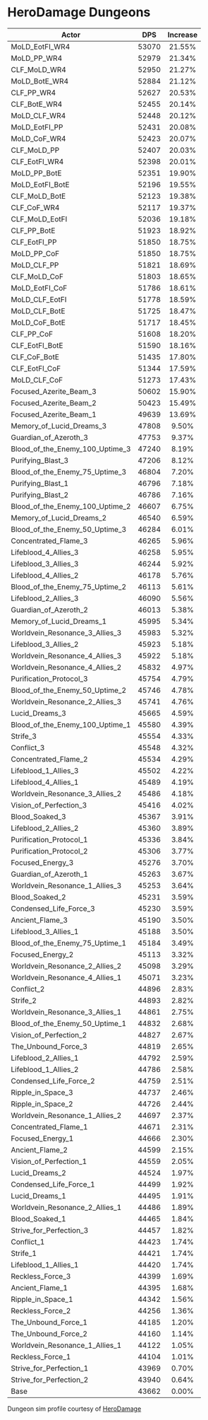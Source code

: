# HeroDamage Dungeons
| Actor | DPS | Increase |
|---|:---:|:---:|
|MoLD_EotFI_WR4|53070|21.55%|
|MoLD_PP_WR4|52979|21.34%|
|CLF_MoLD_WR4|52950|21.27%|
|MoLD_BotE_WR4|52884|21.12%|
|CLF_PP_WR4|52627|20.53%|
|CLF_BotE_WR4|52455|20.14%|
|MoLD_CLF_WR4|52448|20.12%|
|MoLD_EotFI_PP|52431|20.08%|
|MoLD_CoF_WR4|52423|20.07%|
|CLF_MoLD_PP|52407|20.03%|
|CLF_EotFI_WR4|52398|20.01%|
|MoLD_PP_BotE|52351|19.90%|
|MoLD_EotFI_BotE|52196|19.55%|
|CLF_MoLD_BotE|52123|19.38%|
|CLF_CoF_WR4|52117|19.37%|
|CLF_MoLD_EotFI|52036|19.18%|
|CLF_PP_BotE|51923|18.92%|
|CLF_EotFI_PP|51850|18.75%|
|MoLD_PP_CoF|51850|18.75%|
|MoLD_CLF_PP|51821|18.69%|
|CLF_MoLD_CoF|51803|18.65%|
|MoLD_EotFI_CoF|51786|18.61%|
|MoLD_CLF_EotFI|51778|18.59%|
|MoLD_CLF_BotE|51725|18.47%|
|MoLD_CoF_BotE|51717|18.45%|
|CLF_PP_CoF|51608|18.20%|
|CLF_EotFI_BotE|51590|18.16%|
|CLF_CoF_BotE|51435|17.80%|
|CLF_EotFI_CoF|51344|17.59%|
|MoLD_CLF_CoF|51273|17.43%|
|Focused_Azerite_Beam_3|50602|15.90%|
|Focused_Azerite_Beam_2|50423|15.49%|
|Focused_Azerite_Beam_1|49639|13.69%|
|Memory_of_Lucid_Dreams_3|47808|9.50%|
|Guardian_of_Azeroth_3|47753|9.37%|
|Blood_of_the_Enemy_100_Uptime_3|47240|8.19%|
|Purifying_Blast_3|47206|8.12%|
|Blood_of_the_Enemy_75_Uptime_3|46804|7.20%|
|Purifying_Blast_1|46796|7.18%|
|Purifying_Blast_2|46786|7.16%|
|Blood_of_the_Enemy_100_Uptime_2|46607|6.75%|
|Memory_of_Lucid_Dreams_2|46540|6.59%|
|Blood_of_the_Enemy_50_Uptime_3|46284|6.01%|
|Concentrated_Flame_3|46265|5.96%|
|Lifeblood_4_Allies_3|46258|5.95%|
|Lifeblood_3_Allies_3|46244|5.92%|
|Lifeblood_4_Allies_2|46178|5.76%|
|Blood_of_the_Enemy_75_Uptime_2|46113|5.61%|
|Lifeblood_2_Allies_3|46090|5.56%|
|Guardian_of_Azeroth_2|46013|5.38%|
|Memory_of_Lucid_Dreams_1|45995|5.34%|
|Worldvein_Resonance_3_Allies_3|45983|5.32%|
|Lifeblood_3_Allies_2|45923|5.18%|
|Worldvein_Resonance_4_Allies_3|45922|5.18%|
|Worldvein_Resonance_4_Allies_2|45832|4.97%|
|Purification_Protocol_3|45754|4.79%|
|Blood_of_the_Enemy_50_Uptime_2|45746|4.78%|
|Worldvein_Resonance_2_Allies_3|45741|4.76%|
|Lucid_Dreams_3|45665|4.59%|
|Blood_of_the_Enemy_100_Uptime_1|45580|4.39%|
|Strife_3|45554|4.33%|
|Conflict_3|45548|4.32%|
|Concentrated_Flame_2|45534|4.29%|
|Lifeblood_1_Allies_3|45502|4.22%|
|Lifeblood_4_Allies_1|45489|4.19%|
|Worldvein_Resonance_3_Allies_2|45486|4.18%|
|Vision_of_Perfection_3|45416|4.02%|
|Blood_Soaked_3|45367|3.91%|
|Lifeblood_2_Allies_2|45360|3.89%|
|Purification_Protocol_1|45336|3.84%|
|Purification_Protocol_2|45306|3.77%|
|Focused_Energy_3|45276|3.70%|
|Guardian_of_Azeroth_1|45263|3.67%|
|Worldvein_Resonance_1_Allies_3|45253|3.64%|
|Blood_Soaked_2|45231|3.59%|
|Condensed_Life_Force_3|45230|3.59%|
|Ancient_Flame_3|45190|3.50%|
|Lifeblood_3_Allies_1|45188|3.50%|
|Blood_of_the_Enemy_75_Uptime_1|45184|3.49%|
|Focused_Energy_2|45113|3.32%|
|Worldvein_Resonance_2_Allies_2|45098|3.29%|
|Worldvein_Resonance_4_Allies_1|45071|3.23%|
|Conflict_2|44896|2.83%|
|Strife_2|44893|2.82%|
|Worldvein_Resonance_3_Allies_1|44861|2.75%|
|Blood_of_the_Enemy_50_Uptime_1|44832|2.68%|
|Vision_of_Perfection_2|44827|2.67%|
|The_Unbound_Force_3|44819|2.65%|
|Lifeblood_2_Allies_1|44792|2.59%|
|Lifeblood_1_Allies_2|44786|2.58%|
|Condensed_Life_Force_2|44759|2.51%|
|Ripple_in_Space_3|44737|2.46%|
|Ripple_in_Space_2|44726|2.44%|
|Worldvein_Resonance_1_Allies_2|44697|2.37%|
|Concentrated_Flame_1|44671|2.31%|
|Focused_Energy_1|44666|2.30%|
|Ancient_Flame_2|44599|2.15%|
|Vision_of_Perfection_1|44559|2.05%|
|Lucid_Dreams_2|44524|1.97%|
|Condensed_Life_Force_1|44499|1.92%|
|Lucid_Dreams_1|44495|1.91%|
|Worldvein_Resonance_2_Allies_1|44486|1.89%|
|Blood_Soaked_1|44465|1.84%|
|Strive_for_Perfection_3|44457|1.82%|
|Conflict_1|44423|1.74%|
|Strife_1|44421|1.74%|
|Lifeblood_1_Allies_1|44420|1.74%|
|Reckless_Force_3|44399|1.69%|
|Ancient_Flame_1|44395|1.68%|
|Ripple_in_Space_1|44342|1.56%|
|Reckless_Force_2|44256|1.36%|
|The_Unbound_Force_1|44185|1.20%|
|The_Unbound_Force_2|44160|1.14%|
|Worldvein_Resonance_1_Allies_1|44122|1.05%|
|Reckless_Force_1|44104|1.01%|
|Strive_for_Perfection_1|43969|0.70%|
|Strive_for_Perfection_2|43940|0.64%|
|Base|43662|0.00%|

 Dungeon sim profile courtesy of [HeroDamage](https://www.herodamage.com/)